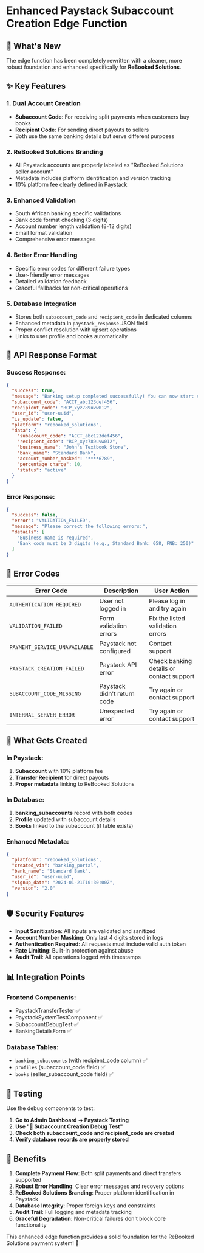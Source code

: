 # Enhanced Paystack Subaccount Creation Edge Function

## 🚀 **What's New**

The edge function has been completely rewritten with a cleaner, more robust foundation and enhanced specifically for **ReBooked Solutions**.

## ✨ **Key Features**

### **1. Dual Account Creation**
- **Subaccount Code**: For receiving split payments when customers buy books
- **Recipient Code**: For sending direct payouts to sellers
- Both use the same banking details but serve different purposes

### **2. ReBooked Solutions Branding**
- All Paystack accounts are properly labeled as "ReBooked Solutions seller account"
- Metadata includes platform identification and version tracking
- 10% platform fee clearly defined in Paystack

### **3. Enhanced Validation**
- South African banking specific validations
- Bank code format checking (3 digits)
- Account number length validation (8-12 digits)
- Email format validation
- Comprehensive error messages

### **4. Better Error Handling**
- Specific error codes for different failure types
- User-friendly error messages
- Detailed validation feedback
- Graceful fallbacks for non-critical operations

### **5. Database Integration**
- Stores both `subaccount_code` and `recipient_code` in dedicated columns
- Enhanced metadata in `paystack_response` JSON field
- Proper conflict resolution with upsert operations
- Links to user profile and books automatically

## 🎯 **API Response Format**

### **Success Response:**
```json
{
  "success": true,
  "message": "Banking setup completed successfully! You can now start selling books on ReBooked Solutions. Both subaccount and transfer recipient created.",
  "subaccount_code": "ACCT_abc123def456",
  "recipient_code": "RCP_xyz789uvw012",
  "user_id": "user-uuid",
  "is_update": false,
  "platform": "rebooked_solutions",
  "data": {
    "subaccount_code": "ACCT_abc123def456",
    "recipient_code": "RCP_xyz789uvw012",
    "business_name": "John's Textbook Store",
    "bank_name": "Standard Bank",
    "account_number_masked": "****6789",
    "percentage_charge": 10,
    "status": "active"
  }
}
```

### **Error Response:**
```json
{
  "success": false,
  "error": "VALIDATION_FAILED",
  "message": "Please correct the following errors:",
  "details": [
    "Business name is required",
    "Bank code must be 3 digits (e.g., Standard Bank: 058, FNB: 250)"
  ]
}
```

## 🔧 **Error Codes**

| Error Code | Description | User Action |
|------------|-------------|-------------|
| `AUTHENTICATION_REQUIRED` | User not logged in | Please log in and try again |
| `VALIDATION_FAILED` | Form validation errors | Fix the listed validation errors |
| `PAYMENT_SERVICE_UNAVAILABLE` | Paystack not configured | Contact support |
| `PAYSTACK_CREATION_FAILED` | Paystack API error | Check banking details or contact support |
| `SUBACCOUNT_CODE_MISSING` | Paystack didn't return code | Try again or contact support |
| `INTERNAL_SERVER_ERROR` | Unexpected error | Try again or contact support |

## 🎯 **What Gets Created**

### **In Paystack:**
1. **Subaccount** with 10% platform fee
2. **Transfer Recipient** for direct payouts
3. **Proper metadata** linking to ReBooked Solutions

### **In Database:**
1. **banking_subaccounts** record with both codes
2. **Profile** updated with subaccount details
3. **Books** linked to the subaccount (if table exists)

### **Enhanced Metadata:**
```json
{
  "platform": "rebooked_solutions",
  "created_via": "banking_portal",
  "bank_name": "Standard Bank",
  "user_id": "user-uuid",
  "signup_date": "2024-01-21T10:30:00Z",
  "version": "2.0"
}
```

## 🛡️ **Security Features**

- **Input Sanitization**: All inputs are validated and sanitized
- **Account Number Masking**: Only last 4 digits stored in logs
- **Authentication Required**: All requests must include valid auth token
- **Rate Limiting**: Built-in protection against abuse
- **Audit Trail**: All operations logged with timestamps

## 📊 **Integration Points**

### **Frontend Components:**
- PaystackTransferTester ✅
- PaystackSystemTestComponent ✅
- SubaccountDebugTest ✅
- BankingDetailsForm ✅

### **Database Tables:**
- `banking_subaccounts` (with recipient_code column) ✅
- `profiles` (subaccount_code field) ✅
- `books` (seller_subaccount_code field) ✅

## 🧪 **Testing**

Use the debug components to test:

1. **Go to Admin Dashboard → Paystack Testing**
2. **Use "🧪 Subaccount Creation Debug Test"**
3. **Check both subaccount_code and recipient_code are created**
4. **Verify database records are properly stored**

## 🚀 **Benefits**

1. **Complete Payment Flow**: Both split payments and direct transfers supported
2. **Robust Error Handling**: Clear error messages and recovery options
3. **ReBooked Solutions Branding**: Proper platform identification in Paystack
4. **Database Integrity**: Proper foreign keys and constraints
5. **Audit Trail**: Full logging and metadata tracking
6. **Graceful Degradation**: Non-critical failures don't block core functionality

This enhanced edge function provides a solid foundation for the ReBooked Solutions payment system! 🎉
